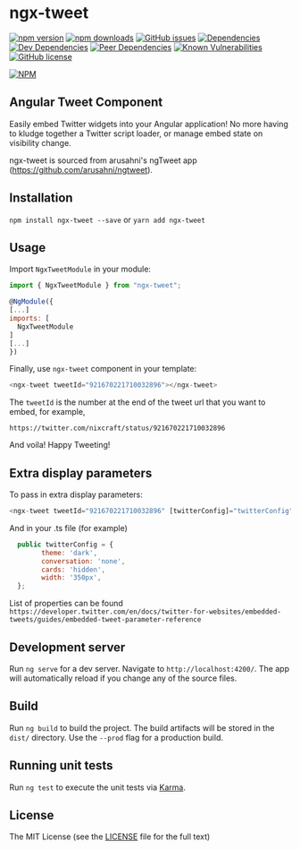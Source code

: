 # ngx-tweet

[![npm version](https://badge.fury.io/js/ngx-tweet.svg)](https://badge.fury.io/js/ngx-tweet)
[![npm downloads](https://img.shields.io/npm/dm/ngx-tweet.svg)](https://npmjs.org/ngx-tweet)
[![GitHub issues](https://img.shields.io/github/issues/Adrael/ngx-tweet.svg)](https://github.com/Adrael/ngx-tweet/issues)
[![Dependencies](https://david-dm.org/Adrael/ngx-tweet.svg)](https://david-dm.org/Adrael/ngx-tweet#info=dependencies)
[![Dev Dependencies](https://david-dm.org/Adrael/ngx-tweet/dev-status.svg)](https://david-dm.org/Adrael/ngx-tweet#info=devDependencies)
[![Peer Dependencies](https://david-dm.org/Adrael/ngx-tweet/peer-status.svg)](https://david-dm.org/Adrael/ngx-tweet#info=peerDependenciess)
[![Known Vulnerabilities](https://snyk.io/test/github/Adrael/ngx-tweet/badge.svg)](https://snyk.io/test/github/Adrael/ngx-tweet)
[![GitHub license](https://img.shields.io/github/license/Adrael/ngx-tweet.svg)](https://github.com/Adrael/ngx-tweet/blob/master/LICENSE)

[![NPM](https://nodei.co/npm-dl/ngx-tweet.png)](https://nodei.co/npm/ngx-tweet/)

## Angular Tweet Component

Easily embed Twitter widgets into your Angular application! No more having to kludge together a Twitter script loader, or manage embed state on visibility change.

ngx-tweet is sourced from arusahni's ngTweet app (https://github.com/arusahni/ngtweet).

## Installation

`npm install ngx-tweet --save` or `yarn add ngx-tweet`

## Usage

Import `NgxTweetModule` in your module:

```javascript
import { NgxTweetModule } from "ngx-tweet";

@NgModule({
[...]
imports: [
  NgxTweetModule
]
[...]
})
```

Finally, use `ngx-tweet` component in your template:

```javascript
<ngx-tweet tweetId="921670221710032896"></ngx-tweet>
```

The `tweetId` is the number at the end of the tweet url that you want to embed, for example,

`https://twitter.com/nixcraft/status/921670221710032896`

And voila! Happy Tweeting!

## Extra display parameters

To pass in extra display parameters:

```javascript
<ngx-tweet tweetId="921670221710032896" [twitterConfig]="twitterConfig"></ngx-tweet>
```

And in your .ts file (for example)

```javascript
  public twitterConfig = {
        theme: 'dark',
        conversation: 'none',
        cards: 'hidden',
        width: '350px',
  };
```

List of properties can be found `https://developer.twitter.com/en/docs/twitter-for-websites/embedded-tweets/guides/embedded-tweet-parameter-reference`

## Development server

Run `ng serve` for a dev server. Navigate to `http://localhost:4200/`. The app will automatically reload if you change any of the source files.

## Build

Run `ng build` to build the project. The build artifacts will be stored in the `dist/` directory. Use the `--prod` flag for a production build.

## Running unit tests

Run `ng test` to execute the unit tests via [Karma](https://karma-runner.github.io).

## License

The MIT License (see the [LICENSE](https://github.com/Adrael/ngx-tweet/blob/master/LICENSE) file for the full text)
